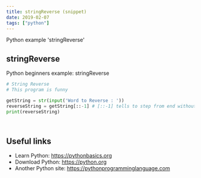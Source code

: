 ```yaml
---
title: stringReverse (snippet)
date: 2019-02-07
tags: ["python"]
---
```

Python example 'stringReverse'


## stringReverse

Python beginners example: stringReverse

```python
# String Reverse
# This program is funny

getString = str(input('Word to Reverse : '))
reverseString = getString[::-1] # [::-1] tells to step from end without difference
print(reverseString)

	 

```

## Useful links

- Learn Python: https://pythonbasics.org
- Download Python: https://python.org
- Another Python site: https://pythonprogramminglanguage.com
